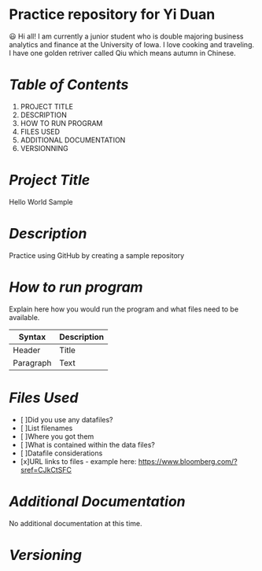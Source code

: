 # Practice repository for Yi Duan
😃 Hi all! I am currently a junior student who is double majoring business analytics and finance at the University of Iowa. I love cooking and traveling. I have one golden retriver called Qiu which means autumn in Chinese.


# *Table of Contents*
 1. PROJECT TITLE
 2. DESCRIPTION
 3. HOW TO RUN PROGRAM
 4. FILES USED
 5. ADDITIONAL DOCUMENTATION
 6. VERSIONNING

# *Project Title*
 Hello World Sample

# *Description*
 Practice using GitHub by creating a sample repository
 
# *How to run program*
 Explain here how you would run the program and what files need to be available.
 
| Syntax | Description |
| --- | ----------- |
| Header | Title |
| Paragraph | Text |
 
# *Files Used*
- [ ]Did you use any datafiles?
- [ ]List filenames
- [ ]Where you got them
- [ ]What is contained within the data files?
- [ ]Datafile considerations
- [x]URL links to files - example here: <https://www.bloomberg.com/?sref=CJkCtSFC>

# *Additional Documentation*
No additional documentation at this time.

# *Versioning*
